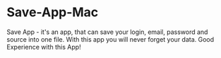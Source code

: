 # Save-App-Mac
Save App - it's an app, that can save your login, email, password and source into one file. With this app you will never forget your data. Good Experience with this App!
